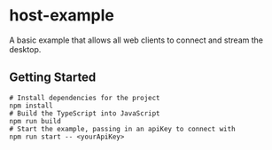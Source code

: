 # host-example

A basic example that allows all web clients to connect and stream the desktop.

## Getting Started

```
# Install dependencies for the project
npm install
# Build the TypeScript into JavaScript
npm run build
# Start the example, passing in an apiKey to connect with
npm run start -- <yourApiKey>
```
